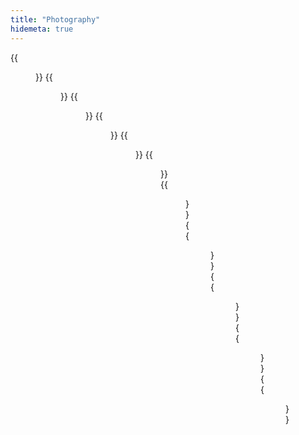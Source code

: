 ```yaml
---
title: "Photography"
hidemeta: true
---
```


{{<figure src="/img/photography/der-hohe-norden.jpg" alt="Der hohe Norden" title="Der hohe Norden" width="500">}}
{{<figure src="/img/photography/driven.jpg" alt="Driven" title="Driven" width="500">}}
{{<figure src="/img/photography/island-1.jpg" alt="Island 1" title="Island 1" width="500">}}
{{<figure src="/img/photography/island-2.jpg" alt="Island 2" title="Island 2" width="500">}}
{{<figure src="/img/photography/island-3.jpg" alt="Island 3" title="Island 3" width="500">}}
{{<figure src="/img/photography/lass-mich.jpg" alt="Lass mich" title="Lass mich" width="500">}}
{{<figure src="/img/photography/novosibirsk-1.jpg" alt="Novosibirsk 1" title="Novosibirsk 1" width="500">}}
{{<figure src="/img/photography/novosibirsk-2.jpg" alt="Novosibirsk 2" title="Novosibirsk 2" width="500">}}
{{<figure src="/img/photography/paragraph-49.jpg" alt="Paragraph 49" title="Paragraph 49" width="500">}}
{{<figure src="/img/photography/spree.jpg" alt="Spree" title="Spree" width="500">}}
{{<figure src="/img/photography/traeume-werden-realitaet.jpg" alt="Träume werden Realität" title="Träume werden Realität" width="500">}}